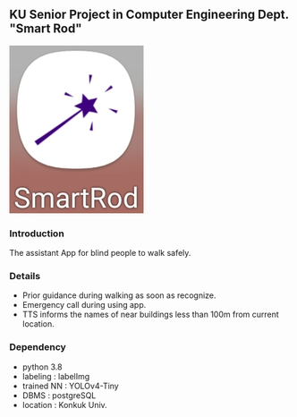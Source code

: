 ## KU Senior Project in Computer Engineering Dept.</br> "Smart Rod"
![ex_screenshot](./icon.jpg)

### Introduction
The assistant App for blind people to walk safely.

### Details
 * Prior guidance during walking as soon as recognize.
 * Emergency call during using app.
 * TTS informs the names of near buildings less than 100m from current location. 

### Dependency
 * python 3.8
 * labeling : labelImg
 * trained NN : YOLOv4-Tiny
 * DBMS : postgreSQL
 * location : Konkuk Univ.

